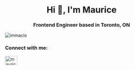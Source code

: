<h1 align="center">Hi 👋, I'm Maurice</h1>
<h3 align="center">Frontend Engineer based in Toronto, ON</h3>

<p align="left"> <img src="https://komarev.com/ghpvc/?username=immacio&label=Profile%20views&color=0e75b6&style=flat" alt="immacio" /> </p>

<h3 align="left">Connect with me:</h3>
<p align="left">
<a href="https://linkedin.com/in/maurice-willis" target="blank"><img align="center" src="https://raw.githubusercontent.com/rahuldkjain/github-profile-readme-generator/master/src/images/icons/Social/linked-in-alt.svg" alt="maurice-willis" height="30" width="40" /></a>
</p>
